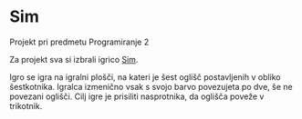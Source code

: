 # Sim
Projekt pri predmetu Programiranje 2

Za projekt sva si izbrali igrico [Sim](https://en.wikipedia.org/wiki/Sim_(pencil_game)).

Igro se igra na igralni plošči, na kateri je šest oglišč postavljenih v obliko šestkotnika. Igralca izmenično vsak s svojo barvo povezujeta po dve, še ne povezani oglišči. Cilj igre je prisiliti nasprotnika, da oglišča poveže v trikotnik.
